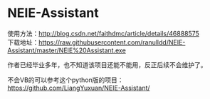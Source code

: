 # NEIE-Assistant

 使用方法：http://blog.csdn.net/faithdmc/article/details/46888575 <br/>
 下载地址：https://raw.githubusercontent.com/ranulldd/NEIE-Assistant/master/NEIE%20Assistant.exe

作者已经毕业多年，也不知道该项目还能不能用，反正后续不会维护了。

不会VB的可以参考这个python版的项目：
https://github.com/LiangYuxuan/NEIE-Assistant/
